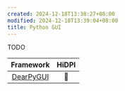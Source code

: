 ```yaml
---
created: 2024-12-18T13:38:27+08:00
modified: 2024-12-18T13:39:04+08:00
title: Python GUI
---
```


TODO

|                      Framework                      | HiDPI |
| :-------------------------------------------------: | :---: |
| [DearPyGUI](https://github.com/hoffstadt/DearPyGui) |  🛑   |
